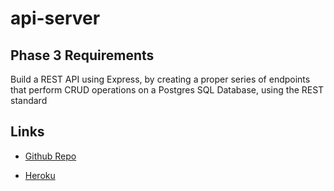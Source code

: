 # api-server

## Phase 3 Requirements

Build a REST API using Express, by creating a proper series of endpoints that perform CRUD operations on a Postgres SQL Database, using the REST standard

## Links

* [Github Repo](https://github.com/SdMartinez13/api-server)

* [Heroku](https://sm-api-server.herokuapp.com/)
